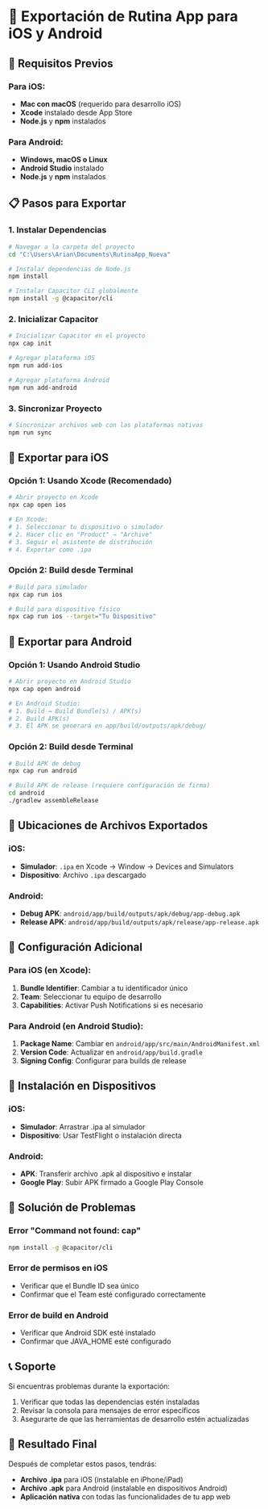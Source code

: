 # 📱 Exportación de Rutina App para iOS y Android

## 🚀 Requisitos Previos

### Para iOS:
- **Mac con macOS** (requerido para desarrollo iOS)
- **Xcode** instalado desde App Store
- **Node.js** y **npm** instalados

### Para Android:
- **Windows, macOS o Linux**
- **Android Studio** instalado
- **Node.js** y **npm** instalados

## 📋 Pasos para Exportar

### 1. Instalar Dependencias
```bash
# Navegar a la carpeta del proyecto
cd "C:\Users\Arian\Documents\RutinaApp_Nueva"

# Instalar dependencias de Node.js
npm install

# Instalar Capacitor CLI globalmente
npm install -g @capacitor/cli
```

### 2. Inicializar Capacitor
```bash
# Inicializar Capacitor en el proyecto
npx cap init

# Agregar plataforma iOS
npm run add-ios

# Agregar plataforma Android
npm run add-android
```

### 3. Sincronizar Proyecto
```bash
# Sincronizar archivos web con las plataformas nativas
npm run sync
```

## 🍎 Exportar para iOS

### Opción 1: Usando Xcode (Recomendado)
```bash
# Abrir proyecto en Xcode
npx cap open ios

# En Xcode:
# 1. Seleccionar tu dispositivo o simulador
# 2. Hacer clic en "Product" → "Archive"
# 3. Seguir el asistente de distribución
# 4. Exportar como .ipa
```

### Opción 2: Build desde Terminal
```bash
# Build para simulador
npx cap run ios

# Build para dispositivo físico
npx cap run ios --target="Tu Dispositivo"
```

## 🤖 Exportar para Android

### Opción 1: Usando Android Studio
```bash
# Abrir proyecto en Android Studio
npx cap open android

# En Android Studio:
# 1. Build → Build Bundle(s) / APK(s)
# 2. Build APK(s)
# 3. El APK se generará en app/build/outputs/apk/debug/
```

### Opción 2: Build desde Terminal
```bash
# Build APK de debug
npx cap run android

# Build APK de release (requiere configuración de firma)
cd android
./gradlew assembleRelease
```

## 📁 Ubicaciones de Archivos Exportados

### iOS:
- **Simulador**: `.ipa` en Xcode → Window → Devices and Simulators
- **Dispositivo**: Archivo `.ipa` descargado

### Android:
- **Debug APK**: `android/app/build/outputs/apk/debug/app-debug.apk`
- **Release APK**: `android/app/build/outputs/apk/release/app-release.apk`

## 🔧 Configuración Adicional

### Para iOS (en Xcode):
1. **Bundle Identifier**: Cambiar a tu identificador único
2. **Team**: Seleccionar tu equipo de desarrollo
3. **Capabilities**: Activar Push Notifications si es necesario

### Para Android (en Android Studio):
1. **Package Name**: Cambiar en `android/app/src/main/AndroidManifest.xml`
2. **Version Code**: Actualizar en `android/app/build.gradle`
3. **Signing Config**: Configurar para builds de release

## 📱 Instalación en Dispositivos

### iOS:
- **Simulador**: Arrastrar .ipa al simulador
- **Dispositivo**: Usar TestFlight o instalación directa

### Android:
- **APK**: Transferir archivo .apk al dispositivo e instalar
- **Google Play**: Subir APK firmado a Google Play Console

## 🚨 Solución de Problemas

### Error "Command not found: cap"
```bash
npm install -g @capacitor/cli
```

### Error de permisos en iOS
- Verificar que el Bundle ID sea único
- Confirmar que el Team esté configurado correctamente

### Error de build en Android
- Verificar que Android SDK esté instalado
- Confirmar que JAVA_HOME esté configurado

## 📞 Soporte

Si encuentras problemas durante la exportación:
1. Verificar que todas las dependencias estén instaladas
2. Revisar la consola para mensajes de error específicos
3. Asegurarte de que las herramientas de desarrollo estén actualizadas

## 🎯 Resultado Final

Después de completar estos pasos, tendrás:
- **Archivo .ipa** para iOS (instalable en iPhone/iPad)
- **Archivo .apk** para Android (instalable en dispositivos Android)
- **Aplicación nativa** con todas las funcionalidades de tu app web
